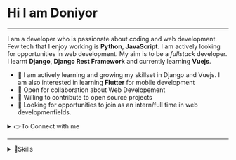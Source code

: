 # Hi I am Doniyor

___

I am a developer who is passionate about coding and web development. Few tech that I enjoy working is **Python**, **JavaScript**. I am actively looking for opportunities
in web development. My aim is to be a *fullstack* developer. I learnt **Django**, **Django Rest Framework** and currently learning **Vuejs**.


* 👨 I am actively learning and growing my skillset in Django and Vuejs. I am also interested in learning **Flutter** for mobile development
* 🔭 Open for collaboration about Web Developement
* 🌱 Willing to contribute to open source projects
* 👯 Looking for opportunities to join as an intern/full time in web developmenfields.


<details>
  <summary> 
    👉To Connect with me
  </summary>
  
   <br /> 
   
   [<img src="https://img.shields.io/badge/instagram-%23E4405F.svg?&style=for-the-badge&logo=instagram&logoColor=white" />](https://www.instagram.com/gayratovic77/)
   
</details>

___

<details>
  <summary> 
    🚀Skills
  </summary>
  
   <br /> 
   
   <img src="https://img.shields.io/badge/python-%233776AB.svg?&style=flat-square&logo=python&logoColor=white" />
   <img src="https://img.shields.io/badge/html-%23239120.svg?&style=flat-square&logo=html5&logoColor=white" />
   <img src="https://img.shields.io/badge/css-%23239120.svg?&style=flat-square&logo=css3&logoColor=white" />
   <img src="https://img.shields.io/badge/javascript-%23F7DF1E.svg?&style=flat-square&logo=javascript&logoColor=black&labelColor=black" />
   <img src="https://img.shields.io/badge/vuejs%20-%2335495e.svg?&style=for-the-badge&logo=vue.js&logoColor=%234FC08D" />
   <img src="https://img.shields.io/badge/django%20-%23092E20.svg?&style=for-the-badge&logo=django&logoColor=white" />

</details>


